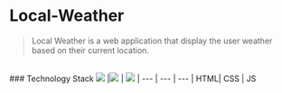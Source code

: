 # Local-Weather

> Local Weather is a web application that display the user weather based on their current location.

<br>
### Technology Stack
<img src="https://www.w3.org/html/logo/downloads/HTML5_Badge_64.png"> |<img src="http://i.imgur.com/BCIPkSy.png"> | <img src="http://i.imgur.com/P5hKmWx.png"> | 
--- | --- | --- |
HTML| CSS | JS

